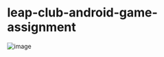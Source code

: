 # leap-club-android-game-assignment
![image](https://user-images.githubusercontent.com/40962778/142730488-ca9e5562-5018-422b-b3e2-7611f25ffa59.png)

